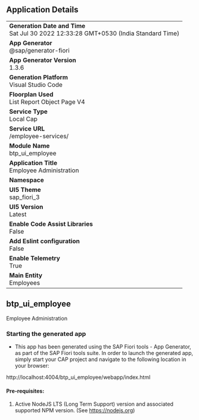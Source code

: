 ## Application Details
|               |
| ------------- |
|**Generation Date and Time**<br>Sat Jul 30 2022 12:33:28 GMT+0530 (India Standard Time)|
|**App Generator**<br>@sap/generator-fiori|
|**App Generator Version**<br>1.3.6|
|**Generation Platform**<br>Visual Studio Code|
|**Floorplan Used**<br>List Report Object Page V4|
|**Service Type**<br>Local Cap|
|**Service URL**<br>/employee-services/
|**Module Name**<br>btp_ui_employee|
|**Application Title**<br>Employee Administration|
|**Namespace**<br>|
|**UI5 Theme**<br>sap_fiori_3|
|**UI5 Version**<br>Latest|
|**Enable Code Assist Libraries**<br>False|
|**Add Eslint configuration**<br>False|
|**Enable Telemetry**<br>True|
|**Main Entity**<br>Employees|

## btp_ui_employee

Employee Administration

### Starting the generated app

-   This app has been generated using the SAP Fiori tools - App Generator, as part of the SAP Fiori tools suite.  In order to launch the generated app, simply start your CAP project and navigate to the following location in your browser:

http://localhost:4004/btp_ui_employee/webapp/index.html

#### Pre-requisites:

1. Active NodeJS LTS (Long Term Support) version and associated supported NPM version.  (See https://nodejs.org)


